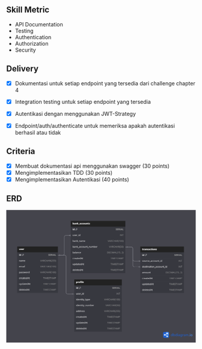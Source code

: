 ## Skill Metric

- API Documentation
- Testing
- Authentication
- Authorization
- Security

## Delivery

- [x] Dokumentasi untuk setiap endpoint yang tersedia dari challenge chapter 4
- [x] Integration testing untuk setiap endpoint yang tersedia
- [x] Autentikasi dengan menggunakan JWT-Strategy
- [x] Endpoint/auth/authenticate untuk memeriksa apakah autentikasi berhasil atau tidak


## Criteria

- [x] Membuat dokumentasi api menggunakan swagger (30 points)
- [x] Mengimplementasikan TDD (30 points)
- [x] Mengimplementasikan Autentikasi (40 points)

## ERD

![Tux, the Linux](/ERD.png)